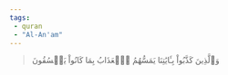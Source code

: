 ```yaml
---
tags: 
 - quran 
 - "Al-An'am"
---
```


> وَٱلَّذِينَ كَذَّبُواْ بِـَٔايَٰتِنَا يَمَسُّهُمُ ٱلۡعَذَابُ بِمَا كَانُواْ يَفۡسُقُونَ
